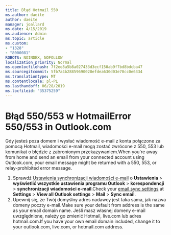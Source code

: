 ```yaml
---
title: Błąd Hotmail 550
ms.author: daeite
author: daeite
manager: joallard
ms.date: 4/15/2019
ms.audience: Admin
ms.topic: article
ms.custom:
- "1328"
- "8000081"
ROBOTS: NOINDEX, NOFOLLOW
localization_priority: Normal
ms.openlocfilehash: 7f2ee8a5b8a027433d3ecf150ab9f7bd8bdcba47
ms.sourcegitcommit: 5fb7a4b28859690020efdea630d03e70cc0e6334
ms.translationtype: MT
ms.contentlocale: pl-PL
ms.lasthandoff: 06/28/2019
ms.locfileid: "35375259"
---
```

# <a name="error-550553-in-outlookcom"></a><span data-ttu-id="94088-102">Błąd 550/553 w Hotmail</span><span class="sxs-lookup"><span data-stu-id="94088-102">Error 550/553 in Outlook.com</span></span>

<span data-ttu-id="94088-103">Gdy jesteś poza domem i wysłać wiadomość e-mail z konta połączone za pomocą Hotmail, wiadomości e-mail mogą zostać zwrócone z 550, 553 lub komunikat o błędzie z zabronionym przekazywaniem.</span><span class="sxs-lookup"><span data-stu-id="94088-103">When you're away from home and send an email from your connected account using Outlook.com, your email message might be returned with a 550, 553, or relay-prohibited error message.</span></span>

1. <span data-ttu-id="94088-104">Sprawdź [Ustawienia synchronizacji wiadomości e-mail](https://go.microsoft.com/fwlink/?linkid=2031283) o **Ustawienia** > **wyświetlić wszystkie ustawienia programu Outlook** > **korespondencji** > **synchronizacji wiadomości e-mail**.</span><span class="sxs-lookup"><span data-stu-id="94088-104">Check your [email sync settings](https://go.microsoft.com/fwlink/?linkid=2031283) at **Settings** > **View all Outlook settings** > **Mail** > **Sync email**.</span></span>
1. <span data-ttu-id="94088-105">Upewnij się, że Twój domyślny adres nadawcy jest taka sama, jak nazwa domeny poczty e-mail.</span><span class="sxs-lookup"><span data-stu-id="94088-105">Make sure your default from address is the same as your email domain name.</span></span> <span data-ttu-id="94088-106">Jeśli masz własnej domeny e-mail uwzględnione, należy go zmienić Hotmail, live.com lub adres hotmail.com.</span><span class="sxs-lookup"><span data-stu-id="94088-106">If you have your own email domain included, change it to your outlook.com, live.com, or hotmail.com address.</span></span>
